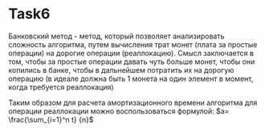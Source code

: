 # Task6

Банковский метод - метод, который позволяет анализировать сложность алгоритма, путем вычисления трат монет (плата за простые операции) на дорогие операции (реаллокацию). Смысл заключается в том, чтобы за простые операции давать чуть больше монет, чтобы они копились в банке, чтобы в дальнейшем потратить их на дорогую операцию (в идеале должна быть 1 монета на один элемент в момент, когда требуется реаллокация)

Таким образом для расчета амортизационного времени алгоритма для операции реаллокации можно воспользоваться формулой: 
$`a= \frac{\sum_{i=1}^n t} {n}`$